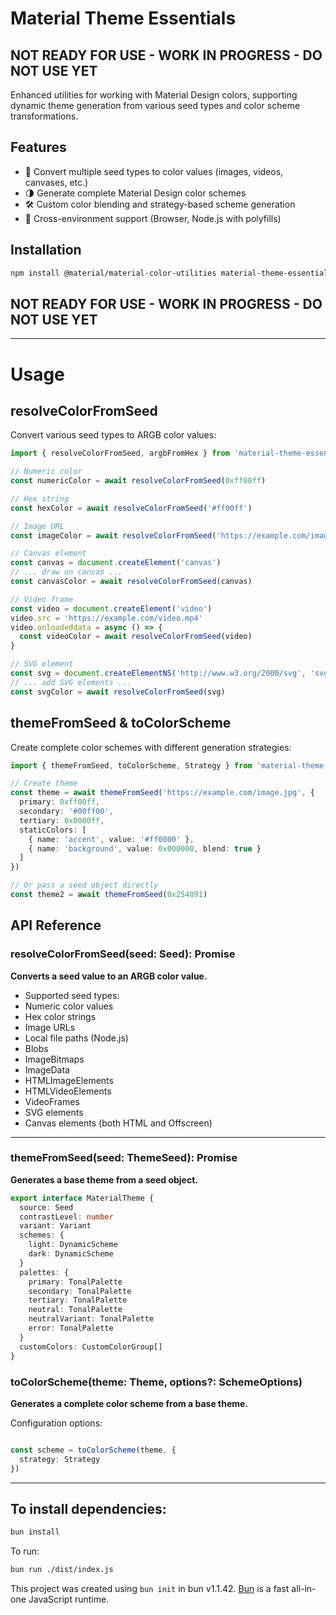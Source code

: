 # Material Theme Essentials

## NOT READY FOR USE - WORK IN PROGRESS - DO NOT USE YET

Enhanced utilities for working with Material Design colors, supporting dynamic theme generation from various seed types
and color scheme transformations.

## Features

- 🎨 Convert multiple seed types to color values (images, videos, canvases, etc.)
- 🌗 Generate complete Material Design color schemes
- 🛠 Custom color blending and strategy-based scheme generation
- 📱 Cross-environment support (Browser, Node.js with polyfills)

## Installation

```bash
npm install @material/material-color-utilities material-theme-essentials
```

## NOT READY FOR USE - WORK IN PROGRESS - DO NOT USE YET

---

# Usage

## resolveColorFromSeed

Convert various seed types to ARGB color values:

```ts
import { resolveColorFromSeed, argbFromHex } from 'material-theme-essentials'

// Numeric color
const numericColor = await resolveColorFromSeed(0xff00ff)

// Hex string
const hexColor = await resolveColorFromSeed('#ff00ff')

// Image URL
const imageColor = await resolveColorFromSeed('https://example.com/image.jpg')

// Canvas element
const canvas = document.createElement('canvas')
// ... draw on canvas ...
const canvasColor = await resolveColorFromSeed(canvas)

// Video frame
const video = document.createElement('video')
video.src = 'https://example.com/video.mp4'
video.onloadeddata = async () => {
  const videoColor = await resolveColorFromSeed(video)
}

// SVG element
const svg = document.createElementNS('http://www.w3.org/2000/svg', 'svg')
// ... add SVG elements ...
const svgColor = await resolveColorFromSeed(svg)
```

## themeFromSeed & toColorScheme

Create complete color schemes with different generation strategies:

```ts
import { themeFromSeed, toColorScheme, Strategy } from 'material-theme-essentials'

// Create theme
const theme = await themeFromSeed('https://example.com/image.jpg', {
  primary: 0xff00ff,
  secondary: '#00ff00',
  tertiary: 0x0000ff,
  staticColors: [
    { name: 'accent', value: '#ff0000' },
    { name: 'background', value: 0x000000, blend: true }
  ]
})

// Or pass a seed object directly
const theme2 = await themeFromSeed(0x254891)
```

## API Reference

### resolveColorFromSeed(seed: Seed): Promise<Color>

__Converts a seed value to an ARGB color value.__

* Supported seed types:
* Numeric color values
* Hex color strings
* Image URLs
* Local file paths (Node.js)
* Blobs
* ImageBitmaps
* ImageData
* HTMLImageElements
* HTMLVideoElements
* VideoFrames
* SVG elements
* Canvas elements (both HTML and Offscreen)

---

### themeFromSeed(seed: ThemeSeed): Promise<Theme>

__Generates a base theme from a seed object.__
```ts
export interface MaterialTheme {
  source: Seed
  contrastLevel: number
  variant: Variant
  schemes: {
    light: DynamicScheme
    dark: DynamicScheme
  }
  palettes: {
    primary: TonalPalette
    secondary: TonalPalette
    tertiary: TonalPalette
    neutral: TonalPalette
    neutralVariant: TonalPalette
    error: TonalPalette
  }
  customColors: CustomColorGroup[]
}
```

### toColorScheme(theme: Theme, options?: SchemeOptions)

__Generates a complete color scheme from a base theme.__

Configuration options:

```ts

const scheme = toColorScheme(theme, { 
  strategy: Strategy
})
````

---

## To install dependencies:

```bash
bun install
```

To run:

```bash
bun run ./dist/index.js
```

This project was created using `bun init` in bun v1.1.42. [Bun](https://bun.sh) is a fast all-in-one JavaScript runtime.
